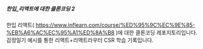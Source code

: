 ##### 한입\_리액트에 대한 클론코딩 2

한입 리액트( https://www.inflearn.com/course/%ED%95%9C%EC%9E%85-%EB%A6%AC%EC%95%A1%ED%8A%B8 )에 대한 클론코딩 레포지토리입니다.
감정일기 예시를 통한 리액트+리액트라우터 CSR 학습 기록입니다.
